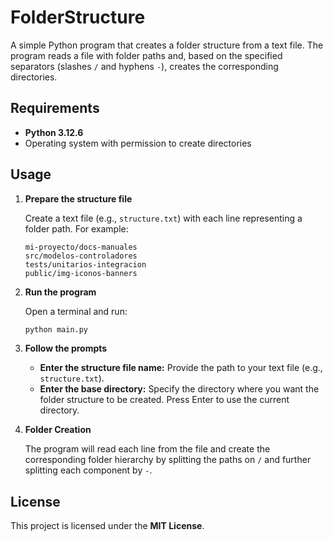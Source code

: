 # FolderStructure
A simple Python program that creates a folder structure from a text file. The program reads a file with folder paths and, based on the specified separators (slashes `/` and hyphens `-`), creates the corresponding directories.

## Requirements

- **Python 3.12.6**
- Operating system with permission to create directories

## Usage

1. **Prepare the structure file**

   Create a text file (e.g., `structure.txt`) with each line representing a folder path. For example:
   ```
   mi-proyecto/docs-manuales
   src/modelos-controladores
   tests/unitarios-integracion
   public/img-iconos-banners
   ```

2. **Run the program**

   Open a terminal and run:
   ```bash
   python main.py
   ```

3. **Follow the prompts**

   - **Enter the structure file name:** Provide the path to your text file (e.g., `structure.txt`).
   - **Enter the base directory:** Specify the directory where you want the folder structure to be created. Press Enter to use the current directory.

4. **Folder Creation**

   The program will read each line from the file and create the corresponding folder hierarchy by splitting the paths on `/` and further splitting each component by `-`.

## License

This project is licensed under the **MIT License**.
